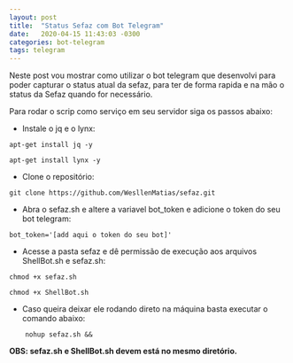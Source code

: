 ```yaml
---
layout: post
title:  "Status Sefaz com Bot Telegram"
date:   2020-04-15 11:43:03 -0300
categories: bot-telegram
tags: telegram
---
```


Neste post vou mostrar como utilizar o bot telegram que desenvolvi para poder capturar o status atual da sefaz, para ter de forma rapida e na mão o status da Sefaz quando for necessário.


Para rodar o scrip como serviço em seu servidor siga os passos abaixo:

- Instale o jq e o lynx:

```shell
apt-get install jq -y

apt-get install lynx -y
```

- Clone o repositório:

```shell
git clone https://github.com/WesllenMatias/sefaz.git
```
- Abra o sefaz.sh e altere a variavel bot_token e adicione o token do seu bot telegram:

```shell
bot_token='[add aqui o token do seu bot]'
```
- Acesse a pasta sefaz e dê permissão de execução aos arquivos ShellBot.sh e sefaz.sh:

```shell
chmod +x sefaz.sh

chmod +x ShellBot.sh
```
- Caso queira deixar ele rodando direto na máquina basta executar o comando abaixo:

```shell
    nohup sefaz.sh &&
```
**OBS: sefaz.sh e ShellBot.sh devem está no mesmo diretório.**